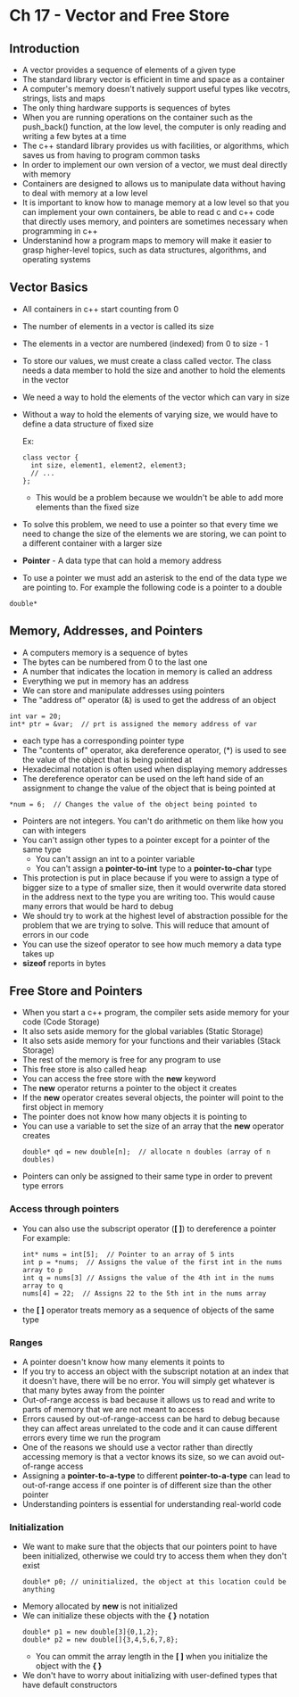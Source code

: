 # Ch 17 - Vector and Free Store

## Introduction

* A vector provides a sequence of elements of a given type
* The standard library vector is efficient in time and space as a container
* A computer's memory doesn't natively support useful types like vecotrs, strings, lists and maps
* The only thing hardware supports is sequences of bytes
* When you are running operations on the container such as the push_back() function, at the low level, the computer is only reading and writing a few bytes at a time
* The c++ standard library provides us with facilities, or algorithms, which saves us from having to program common tasks
* In order to implement our own version of a vector, we must deal directly with memory
* Containers are designed to allows us to manipulate data without having to deal with memory at a low level
* It is important to know how to manage memory at a low level so that you can implement your own containers, be able to read c and c++ code that directly uses memory, and pointers are sometimes necessary when programming in c++
* Understanind how a program maps to memory will make it easier to grasp higher-level topics, such as data structures, algorithms, and operating systems

## Vector Basics

* All containers in c++ start counting from 0
* The number of elements in a vector is called its size
* The elements in a vector are numbered (indexed) from 0 to size - 1
* To store our values, we must create a class called vector. The class needs a data member to hold the size and another to hold the elements in the vector
* We need a way to hold the elements of the vector which can vary in size
* Without a way to hold the elements of varying size, we would have to define a data structure of fixed size

  Ex:
  ```
  class vector {
    int size, element1, element2, element3;
    // ...
  };
  ```
  * This would be a problem because we wouldn't be able to add more elements than the fixed size
* To solve this problem, we need to use a pointer so that every time we need to change the size of the elements we are storing, we can point to a different container with a larger size
* **Pointer** - A data type that can hold a memory address
* To use a pointer we must add an asterisk to the end of the data type we are pointing to. For example the following code is a pointer to a double
```
double*
```

## Memory, Addresses, and Pointers

* A computers memory is a sequence of bytes
* The bytes can be numbered from 0 to the last one
* A number that indicates the location in memory is called an address
* Everything we put in memory has an address
* We can store and manipulate addresses using pointers
* The "address of" operator (&) is used to get the address of an object
```
int var = 20;
int* ptr = &var;  // prt is assigned the memory address of var
```
* each type has a corresponding pointer type
* The "contents of" operator, aka dereference operator, (*) is used to see the value of the object that is being pointed at
* Hexadecimal notation is often used when displaying memory addresses
* The dereference operator can be used on the left hand side of an assignment to change the value of the object that is being pointed at
```
*num = 6;  // Changes the value of the object being pointed to
```
* Pointers are not integers. You can't do arithmetic on them like how you can with integers
* You can't assign other types to a pointer except for a pointer of the same type
  * You can't assign an int to a pointer variable
  * You can't assign a **pointer-to-int** type to a **pointer-to-char** type
* This protection is put in place because if you were to assign a type of bigger size to a type of smaller size, then it would overwrite data stored in the address next to the type you are writing too. This would cause many errors that would be hard to debug
* We should try to work at the highest level of abstraction possible for the problem that we are trying to solve. This will reduce that amount of errors in our code
* You can use the sizeof operator to see how much memory a data type takes up
* **sizeof** reports in bytes

## Free Store and Pointers

* When you start a c++ program, the compiler sets aside memory for your code (Code Storage)
* It also sets aside memory for the global variables (Static Storage)
* It also sets aside memory for your functions and their variables (Stack Storage)
* The rest of the  memory is free for any program to use
* This free store is also called heap
* You can access the free store with the **new** keyword
* The **new** operator returns a pointer to the object it creates
* If the **new** operator creates several objects, the pointer will point to the first object in memory
* The pointer does not know how many objects it is pointing to
* You can use a variable to set the size of an array that the **new** operator creates
  ```
  double* qd = new double[n];  // allocate n doubles (array of n doubles)
  ```
* Pointers can only be assigned to their same type in order to prevent type errors

### Access through pointers

* You can also use the subscript operator (**[ ]**) to dereference a pointer\
  For example:
  ```
  int* nums = int[5];  // Pointer to an array of 5 ints
  int p = *nums;  // Assigns the value of the first int in the nums array to p
  int q = nums[3] // Assigns the value of the 4th int in the nums array to q
  nums[4] = 22;  // Assigns 22 to the 5th int in the nums array
  ```
* the **[ ]** operator treats memory as a sequence of objects of the same type

### Ranges

* A pointer doesn't know how many elements it points to
* If you try to access an object with the subscript notation at an index that it doesn't have, there will be no error. You will simply get whatever is that many bytes away from the pointer
* Out-of-range access is bad because it allows us to read and write to parts of memory that we are not meant to access
* Errors caused by out-of-range-access can be hard to debug because they can affect areas unrelated to the code and it can cause different errors every time we run the program
* One of the reasons we should use a vector rather than directly accessing memory is that a vector knows its size, so we can avoid out-of-range access
* Assigning a **pointer-to-a-type** to different **pointer-to-a-type** can lead to out-of-range access if one pointer is of different size than the other pointer
* Understanding pointers is essential for understanding real-world code

### Initialization

* We want to make sure that the objects that our pointers point to have been initialized, otherwise we could try to access them when they don't exist
  ```
  double* p0; // uninitialized, the object at this location could be anything
  ```
* Memory allocated by **new** is not initialized
* We can initialize these objects with the **{ }** notation
  ```
  double* p1 = new double[3]{0,1,2};
  double* p2 = new double[]{3,4,5,6,7,8};
  ```
  * You can ommit the array length in the **[ ]** when you initialize the object with the **{ }**
* We don't have to worry about initializing with user-defined types that have default constructors
